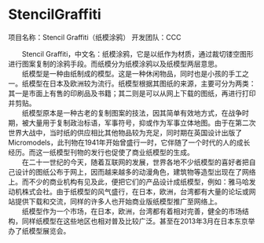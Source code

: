 StencilGraffiti
===============

项目名称：Stencil Graffiti（纸模涂鸦）
开发团队：CCC


　　Stencil Graffiti，中文名：纸模涂鸦，它是以纸作为材质，通过裁切镂空图形进行图案复制的涂鸦手段。而纸模分为纸模涂鸦以及纸模型两层意思。<br>
　　纸模型是一种由纸制成的模型。这是一种休闲物品，同时也是小孩的手工之一。纸模型在日本及欧洲较为流行。纸模型根据其图纸的来源，主要可分为两类：其一是市面上有售的印刷品及书籍；其二则是可以从网上下载的图纸，再进行打印并剪贴。<br>
　　纸模型原本是一种古老的复制图案的技法，因其简单有效地方式，在战争时期，被大量用于复制政治标语，军事符号，抑或作为军事立体地图。由于在第二次世界大战中，当时纸的供应相比其他物品较为充足，同时期在英国设计出版了Micromodels，此刊物在1941年开始曾盛行一时，它伴随了一个时代的人的成长经历。而这一纸模型刊物的发行也促使了商业纸模型的生成。<br>
　　在二十一世纪的今天，随着互联网的发展，世界各地不少纸模型的喜好者把自己设计的图纸公布于网上，因而越来越多的动漫角色，建筑物等造型出现在了网络上。而不少的商业机构有见及此，便把它们的产品设计成纸模型，例如：雅马哈发动机株式会社。由于纸模型的风气盛行，在日本，欧洲，台湾都有大量的论坛或网站提供下载和交流，同样的许多人也开始商业版纸模型推广至网络上。<br>
　　纸模型作为一个市场，在日本，欧洲，台湾都有着相对完善，健全的市场结构，同样纸模型在这些地区也相对普及比较广泛。甚至在2013年3月在日本东京举办了纸模型展览会。
